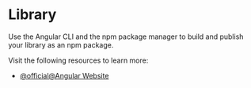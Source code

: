 # Library

Use the Angular CLI and the npm package manager to build and publish your library as an npm package.

Visit the following resources to learn more:

- [@official@Angular Website](https://angular.io/guide/creating-libraries)

